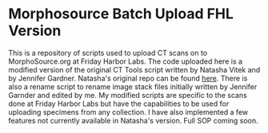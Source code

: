 # Morphosource Batch Upload FHL Version
This is a repository of scripts used to upload CT scans on to MorphoSource.org at Friday Harbor Labs. The code uploaded here is a modified version of the original CT Tools script written by Natasha Vitek and by Jennifer Gardner. Natasha's original repo can be found [here](https://github.com/nsvitek/CT_tools). There is also a rename script to rename image stack files initially written by Jennifer Garnder and edited by me. My modified scripts are specific to the scans done at Friday Harbor Labs but have the capabilities to be used for uploading specimens from any collection. I have also implemented a few features not currently available in Natasha's version. Full SOP coming soon.
